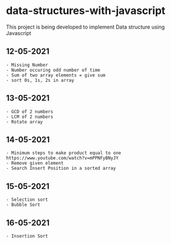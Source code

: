 # data-structures-with-javascript

This project is being developed to implement Data structure using Javascript

## 12-05-2021

    - Missing Number
    - Number occuring odd number of time
    - Sum of two array elements = give sum
    - sort 0s, 1s, 2s in array

## 13-05-2021

    - GCD of 2 numbers
    - LCM of 2 numbers
    - Rotate array

## 14-05-2021

    - Minimum steps to make product equal to one https://www.youtube.com/watch?v=mPPNFyBNyJY
    - Remove given element
    - Search Insert Position in a sorted array

## 15-05-2021

    - Selection sort
    - Bubble Sort

## 16-05-2021

    - Insertion Sort
